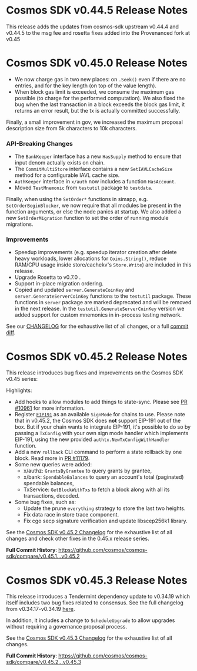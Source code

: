 # Cosmos SDK v0.44.5 Release Notes

This release adds the updates from cosmos-sdk upstream v0.44.4 and v0.44.5 to the msg fee and rosetta fixes added into the Provenanced fork at v0.45

# Cosmos SDK v0.45.0 Release Notes

- We now charge gas in two new places: on `.Seek()` even if there are no entries, and for the key length (on top of the value length).
- When block gas limit is exceeded, we consume the maximum gas possible (to charge for the performed computation). We also fixed the bug when the last transaction in a block exceeds the block gas limit, it returns an error result, but the tx is actually committed successfully.

Finally, a small improvement in gov, we increased the maximum proposal description size from 5k characters to 10k characters.

### API-Breaking Changes

- The `BankKeeper` interface has a new `HasSupply` method to ensure that input denom actually exists on chain.
- The `CommitMultiStore` interface contains a new `SetIAVLCacheSize` method for a configurable IAVL cache size.
- `AuthKeeper` interface in `x/auth` now includes a function `HasAccount`.
- Moved `TestMnemonic` from `testutil` package to `testdata`.


Finally, when using the `SetOrder*` functions in simapp, e.g. `SetOrderBeginBlocker`, we now require that all modules be present in the function arguments, or else the node panics at startup. We also added a new `SetOrderMigration` function to set the order of running module migrations.

### Improvements

- Speedup improvements (e.g. speedup iterator creation after delete heavy workloads, lower allocations for `Coins.String()`, reduce RAM/CPU usage inside store/cachekv's `Store.Write`) are included in this release.
- Upgrade Rosetta to v0.7.0 .
- Support in-place migration ordering.
- Copied and updated `server.GenerateCoinKey` and `server.GenerateServerCoinKey` functions to the `testutil` package. These functions in `server` package are marked deprecated and will be removed in the next release. In the `testutil.GenerateServerCoinKey` version we  added support for custom mnemonics in in-process testing network.

See our [CHANGELOG](./CHANGELOG.md) for the exhaustive list of all changes, or a full [commit diff](https://github.com/cosmos/cosmos-sdk/compare/v0.44.5...v0.45.0).

# Cosmos SDK v0.45.2 Release Notes

This release introduces bug fixes and improvements on the Cosmos SDK v0.45 series:

Highlights:

- Add hooks to allow modules to add things to state-sync. Please see [PR #10961](https://github.com/cosmos/cosmos-sdk/pull/10961) for more information.
- Register [`EIP191`](https://eips.ethereum.org/EIPS/eip-191) as an available `SignMode` for chains to use. Please note that in v0.45.2, the Cosmos SDK does **not** support EIP-191 out of the box. But if your chain wants to integrate EIP-191, it's possible to do so by passing a `TxConfig` with your own sign mode handler which implements EIP-191, using the new provided `authtx.NewTxConfigWithHandler` function.
- Add a new `rollback` CLI command to perform a state rollback by one block. Read more in [PR #11179](https://github.com/cosmos/cosmos-sdk/pull/11179).
- Some new queries were added:
  - x/authz: `GrantsByGrantee` to query grants by grantee,
  - x/bank: `SpendableBalances` to query an account's total (paginated) spendable balances,
  - TxService: `GetBlockWithTxs` to fetch a block along with all its transactions, decoded.
- Some bug fixes, such as:
  - Update the prune `everything` strategy to store the last two heights.
  - Fix data race in store trace component.
  - Fix cgo secp signature verification and update libscep256k1 library.

See the [Cosmos SDK v0.45.2 Changelog](https://github.com/cosmos/cosmos-sdk/blob/v0.45.2/CHANGELOG.md) for the exhaustive list of all changes and check other fixes in the 0.45.x release series.

**Full Commit History**: https://github.com/cosmos/cosmos-sdk/compare/v0.45.1...v0.45.2

# Cosmos SDK v0.45.3 Release Notes

This release introduces a Tendermint dependency update to v0.34.19 which
itself includes two bug fixes related to consensus. See the full changelog from
v0.34.17-v0.34.19 [here](https://github.com/tendermint/tendermint/blob/v0.34.19/CHANGELOG.md#v0.34.19).

In addition, it includes a change to `ScheduleUpgrade` to allow upgrades without
requiring a governance proposal process.

See the [Cosmos SDK v0.45.3 Changelog](https://github.com/cosmos/cosmos-sdk/blob/v0.45.3/CHANGELOG.md)
for the exhaustive list of all changes.

**Full Commit History**: https://github.com/cosmos/cosmos-sdk/compare/v0.45.2...v0.45.3
